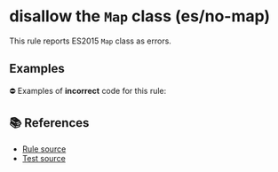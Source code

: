 # disallow the `Map` class (es/no-map)

This rule reports ES2015 `Map` class as errors.

## Examples

⛔ Examples of **incorrect** code for this rule:

<eslint-playground type="bad" code="/*eslint es/no-map: error */
let map = new Map()
" />

## 📚 References

- [Rule source](https://github.com/mysticatea/eslint-plugin-es/blob/v1.3.1/lib/rules/no-map.js)
- [Test source](https://github.com/mysticatea/eslint-plugin-es/blob/v1.3.1/tests/lib/rules/no-map.js)

